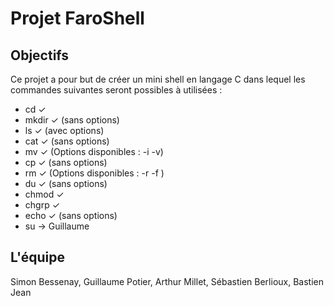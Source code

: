 # Projet FaroShell

## Objectifs

Ce projet a pour but de créer un mini shell en langage C dans lequel les commandes suivantes seront possibles à utilisées :

- cd     ✓
- mkdir  ✓  (sans options)
- ls     ✓  (avec options)
- cat    ✓  (sans options)
- mv     ✓  (Options disponibles : -i -v)
- cp     ✓  (sans options)
- rm     ✓  (Options disponibles : -r -f )
- du     ✓  (sans options)
- chmod  ✓  
- chgrp  ✓
- echo   ✓  (sans options)
- su     ->  Guillaume

## L'équipe

Simon Bessenay, Guillaume Potier, Arthur Millet, Sébastien Berlioux, Bastien Jean
